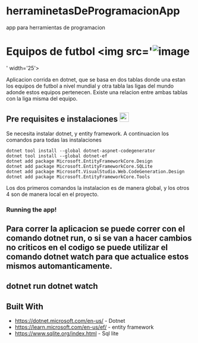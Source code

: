 # herraminetasDeProgramacionApp
app para herramientas de programacion

# Equipos de futbol <img src='![image](https://github.com/santistani13/herraminetasDeProgramacionApp/assets/76953005/8a34e328-9a16-4d9c-a316-ba55222b6bd6)
' width='25'>

Aplicacion corrida en dotnet, que se basa en dos tablas donde una estan los equipos de futbol a nivel mundial y otra tabla las ligas del mundo adonde estos equipos pertenecen. Existe una relacion entre ambas tablas con la liga misma del equipo.

## Pre requisites e instalaciones <img src='https://github.com/santistani13/herraminetasDeProgramacionApp/assets/76953005/18cac3e0-c101-4641-8004-4839e0337a56' width='25'>




Se necesita instalar dotnet, y entity framework. A continuacion los comandos para todas las instalaciones 

```
dotnet tool install --global dotnet-aspnet-codegenerator
dotnet tool install --global dotnet-ef
dotnet add package Microsoft.EntityFrameworkCore.Design
dotnet add package Microsoft.EntityFrameworkCore.SQLite
dotnet add package Microsoft.VisualStudio.Web.CodeGeneration.Design
dotnet add package Microsoft.EntityFrameworkCore.Tools
```
Los dos primeros comandos la instalacion es de manera global, y los otros 4 son de manera local en el proyecto.

### Running the app!

Para correr la aplicacion se puede correr con el comando dotnet run, o si se van a hacer cambios no criticos en el codigo se puede utilizar el comando dotnet watch para que actualice estos mismos automanticamente.
--
dotnet run
dotnet watch
--

## Built With

* https://dotnet.microsoft.com/en-us/ - Dotnet
* https://learn.microsoft.com/en-us/ef/ - entity framework
* https://www.sqlite.org/index.html - Sql lite

